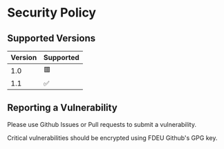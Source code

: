 # Security Policy

## Supported Versions

| Version | Supported          |
| ------- | ------------------ |
| 1.0   | 🟥 |
| 1.1   | :white_check_mark: |


## Reporting a Vulnerability

Please use Github Issues or Pull requests to submit a vulnerability.

Critical vulnerabilities should be encrypted using FDEU Github's GPG key.


